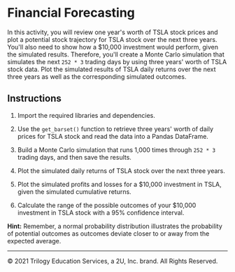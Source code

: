 # Financial Forecasting

In this activity, you will review one year's worth of TSLA stock prices and plot a potential stock trajectory for TSLA stock over the next three years. You'll also need to show how a $10,000 investment would perform, given the simulated results. Therefore, you'll create a Monte Carlo simulation that simulates the next `252 * 3` trading days by using three years' worth of TSLA stock data. Plot the simulated results of TSLA daily returns over the next three years as well as the corresponding simulated outcomes.

## Instructions

1. Import the required libraries and dependencies. 

2. Use the `get_barset()` function to retrieve three years' worth of daily prices for TSLA stock and read the data into a Pandas DataFrame. 

3. Build a Monte Carlo simulation that runs 1,000 times through `252 * 3` trading days, and then save the results. 

4. Plot the simulated daily returns of TSLA stock over the next three years.

5. Plot the simulated profits and losses for a $10,000 investment in TSLA, given the simulated cumulative returns.

6. Calculate the range of the possible outcomes of your $10,000 investment in TSLA stock with a 95% confidence interval. 

  **Hint:** Remember, a normal probability distribution illustrates the probability of potential outcomes as outcomes deviate closer to or away from the expected average.

---

© 2021 Trilogy Education Services, a 2U, Inc. brand. All Rights Reserved.
